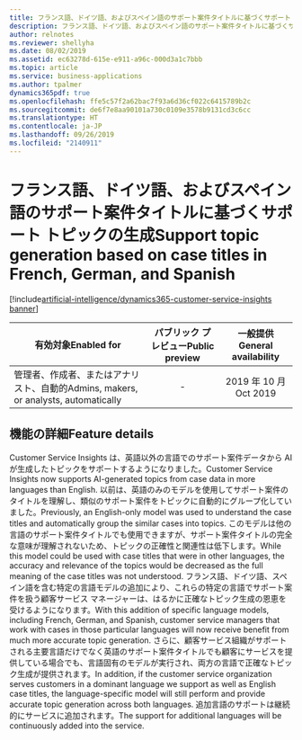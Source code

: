 ```yaml
---
title: フランス語、ドイツ語、およびスペイン語のサポート案件タイトルに基づくサポート トピックの生成
description: フランス語、ドイツ語、およびスペイン語のサポート案件タイトルに基づくサポート トピックの生成
author: relnotes
ms.reviewer: shellyha
ms.date: 08/02/2019
ms.assetid: ec63278d-615e-e911-a96c-000d3a1c7bbb
ms.topic: article
ms.service: business-applications
ms.author: tpalmer
dynamics365pdf: true
ms.openlocfilehash: ffe5c57f2a62bac7f93a6d36cf022c6415789b2c
ms.sourcegitcommit: de6f7e8aa90101a730c0109e3578b9131cd3c6cc
ms.translationtype: HT
ms.contentlocale: ja-JP
ms.lasthandoff: 09/26/2019
ms.locfileid: "2140911"
---
```

# <a name="support-topic-generation-based-on-case-titles-in-french-german-and-spanish"></a><span data-ttu-id="4d68d-103">フランス語、ドイツ語、およびスペイン語のサポート案件タイトルに基づくサポート トピックの生成</span><span class="sxs-lookup"><span data-stu-id="4d68d-103">Support topic generation based on case titles in French, German, and Spanish</span></span>
[!include[artificial-intelligence/dynamics365-customer-service-insights banner](../includes/artificial-intelligence/dynamics365-customer-service-insights.md)]

| <span data-ttu-id="4d68d-104">有効対象</span><span class="sxs-lookup"><span data-stu-id="4d68d-104">Enabled for</span></span>    |  <span data-ttu-id="4d68d-105">パブリック プレビュー</span><span class="sxs-lookup"><span data-stu-id="4d68d-105">Public preview</span></span> | <span data-ttu-id="4d68d-106">一般提供</span><span class="sxs-lookup"><span data-stu-id="4d68d-106">General availability</span></span> | 
| ---------- | :----------: |:----------: |
|<span data-ttu-id="4d68d-107">管理者、作成者、またはアナリスト、自動的</span><span class="sxs-lookup"><span data-stu-id="4d68d-107">Admins, makers, or analysts, automatically</span></span>|-| <span data-ttu-id="4d68d-108">2019 年 10 月</span><span class="sxs-lookup"><span data-stu-id="4d68d-108">Oct 2019</span></span>|






## <a name="feature-details"></a><span data-ttu-id="4d68d-109">機能の詳細</span><span class="sxs-lookup"><span data-stu-id="4d68d-109">Feature details</span></span>
<!--feature detail start -->
<span data-ttu-id="4d68d-110">Customer Service Insights は、英語以外の言語でのサポート案件データから AI が生成したトピックをサポートするようになりました。</span><span class="sxs-lookup"><span data-stu-id="4d68d-110">Customer Service Insights now supports AI-generated topics from case data in more languages than English.</span></span> <span data-ttu-id="4d68d-111">以前は、英語のみのモデルを使用してサポート案件のタイトルを理解し、類似のサポート案件をトピックに自動的にグループ化していました。</span><span class="sxs-lookup"><span data-stu-id="4d68d-111">Previously, an English-only model was used to understand the case titles and automatically group the similar cases into topics.</span></span> <span data-ttu-id="4d68d-112">このモデルは他の言語のサポート案件タイトルでも使用できますが、サポート案件タイトルの完全な意味が理解されないため、トピックの正確性と関連性は低下します。</span><span class="sxs-lookup"><span data-stu-id="4d68d-112">While this model could be used with case titles that were in other languages, the accuracy and relevance of the topics would be decreased as the full meaning of the case titles was not understood.</span></span> <span data-ttu-id="4d68d-113">フランス語、ドイツ語、スペイン語を含む特定の言語モデルの追加により、これらの特定の言語でサポート案件を扱う顧客サービス マネージャーは、はるかに正確なトピック生成の恩恵を受けるようになります。</span><span class="sxs-lookup"><span data-stu-id="4d68d-113">With this addition of specific language models, including French, German, and Spanish, customer service managers that work with cases in those particular languages will now receive benefit from much more accurate topic generation.</span></span> <span data-ttu-id="4d68d-114">さらに、顧客サービス組織がサポートされる主要言語だけでなく英語のサポート案件タイトルでも顧客にサービスを提供している場合でも、言語固有のモデルが実行され、両方の言語で正確なトピック生成が提供されます。</span><span class="sxs-lookup"><span data-stu-id="4d68d-114">In addition, if the customer service organization serves customers in a dominant language we support as well as English case titles, the language-specific model will still perform and provide accurate topic generation across both languages.</span></span> <span data-ttu-id="4d68d-115">追加言語のサポートは継続的にサービスに追加されます。</span><span class="sxs-lookup"><span data-stu-id="4d68d-115">The support for additional languages will be continuously added into the service.</span></span>
<!--feature detail end -->











